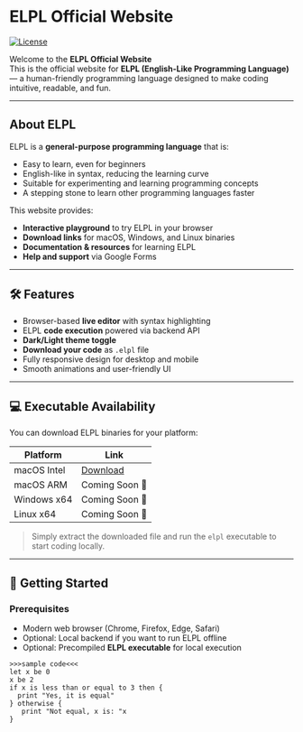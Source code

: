 # ELPL Official Website

[![License](https://img.shields.io/badge/License-MIT-blue.svg)](LICENSE)

Welcome to the **ELPL Official Website**  
This is the official website for **ELPL (English-Like Programming Language)** — a human-friendly programming language designed to make coding intuitive, readable, and fun.  

---

## About ELPL

ELPL is a **general-purpose programming language** that is:  
- Easy to learn, even for beginners  
- English-like in syntax, reducing the learning curve  
- Suitable for experimenting and learning programming concepts  
- A stepping stone to learn other programming languages faster  

This website provides:  
- **Interactive playground** to try ELPL in your browser  
- **Download links** for macOS, Windows, and Linux binaries  
- **Documentation & resources** for learning ELPL  
- **Help and support** via Google Forms  

---

## 🛠️ Features

- Browser-based **live editor** with syntax highlighting  
- ELPL **code execution** powered via backend API  
- **Dark/Light theme toggle**  
- **Download your code** as `.elpl` file  
- Fully responsive design for desktop and mobile  
- Smooth animations and user-friendly UI  

---

## 💻 Executable Availability

You can download ELPL binaries for your platform:

| Platform      | Link |
|---------------|------|
| macOS Intel   | [Download](https://mujtabaishaq5.github.io/ELPL-Official/download.html) |
| macOS ARM     | Coming Soon 🚧 |
| Windows x64   | Coming Soon 🚧 |
| Linux x64     | Coming Soon 🚧 |

> Simply extract the downloaded file and run the `elpl` executable to start coding locally.

---

## 🚀 Getting Started

### Prerequisites

- Modern web browser (Chrome, Firefox, Edge, Safari)  
- Optional: Local backend if you want to run ELPL offline  
- Optional: Precompiled **ELPL executable** for local execution  


```elpl
>>>sample code<<<
let x be 0
x be 2
if x is less than or equal to 3 then {
  print "Yes, it is equal"
} otherwise {
   print "Not equal, x is: "x
}

